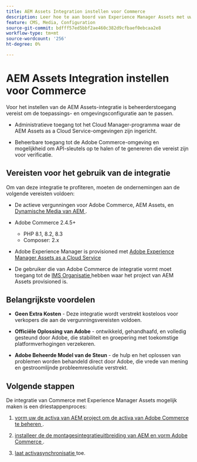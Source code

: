 ```yaml
---
title: AEM Assets Integration instellen voor Commerce
description: Leer hoe te aan boord van Experience Manager Assets met uw  [!DNL Commerce]  instantie om tot ontelbare media activa voor gebruik in uw opslag toegang te hebben.
feature: CMS, Media, Configuration
source-git-commit: bdfff57ed5bbf2ae460c382d9cfbaef0ebcaa2e8
workflow-type: tm+mt
source-wordcount: '256'
ht-degree: 0%

---
```


# AEM Assets Integration instellen voor Commerce

Voor het instellen van de AEM Assets-integratie is beheerderstoegang vereist om de toepassings- en omgevingsconfiguratie aan te passen.

- Administratieve toegang tot het Cloud Manager-programma waar de AEM Assets as a Cloud Service-omgevingen zijn ingericht.

- Beheerbare toegang tot de Adobe Commerce-omgeving en mogelijkheid om API-sleutels op te halen of te genereren die vereist zijn voor verificatie.

## Vereisten voor het gebruik van de integratie

Om van deze integratie te profiteren, moeten de ondernemingen aan de volgende vereisten voldoen:

- De actieve vergunningen voor Adobe Commerce, AEM Assets, en [ Dynamische Media van AEM ](https://experienceleague.adobe.com/en/docs/experience-manager-65/content/assets/dynamic/administering-dynamic-media).

- Adobe Commerce 2.4.5+

   - PHP 8.1, 8.2, 8.3
   - Composer: 2.x

- Adobe Experience Manager is provisioned met [ Adobe Experience Manager Assets as a Cloud Service ](https://experienceleague.adobe.com/en/docs/experience-manager-cloud-service/content/assets/overview)

- De gebruiker die van Adobe Commerce de integratie vormt moet toegang tot de [ IMS Organisatie ](https://experienceleague.adobe.com/en/docs/core-services/interface/administration/organizations#concept_EA8AEE5B02CF46ACBDAD6A8508646255) hebben waar het project van AEM Assets provisioned is.

## Belangrijkste voordelen

- **Geen Extra Kosten** - Deze integratie wordt verstrekt kosteloos voor verkopers die aan de vergunningsvereisten voldoen.

- **Officiële Oplossing van Adobe** - ontwikkeld, gehandhaafd, en volledig gesteund door Adobe, die stabiliteit en groepering met toekomstige platformverhogingen verzekeren.

- **Adobe Beheerde Model van de Steun** - de hulp en het oplossen van problemen worden behandeld direct door Adobe, die vrede van mening en gestroomlijnde probleemresolutie verstrekt.

## Volgende stappen

De integratie van Commerce met Experience Manager Assets mogelijk maken is een driestappenproces:

1. [ vorm uw de activa van AEM project om de activa van Adobe Commerce te beheren ](aem-assets-configure-aem.md).

1. [ installeer de de montagesintegratieuitbreiding van AEM en vorm Adobe Commerce ](aem-assets-configure-aem.md).

1. [ laat activasynchronisatie ](aem-assets-setup-synchronization.md) toe.
